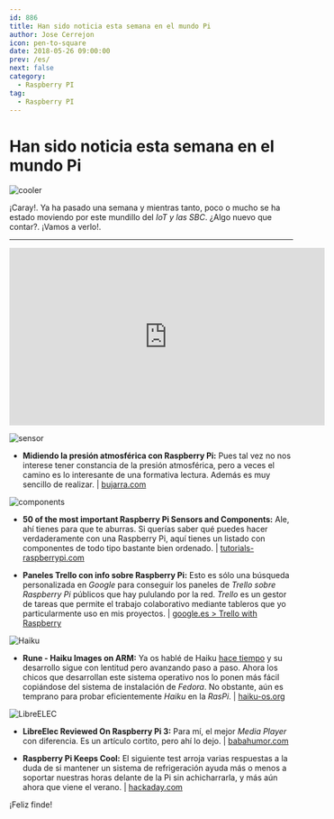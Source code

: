 ```yaml
---
id: 886
title: Han sido noticia esta semana en el mundo Pi
author: Jose Cerrejon
icon: pen-to-square
date: 2018-05-26 09:00:00
prev: /es/
next: false
category:
  - Raspberry PI
tag:
  - Raspberry PI
---
```


# Han sido noticia esta semana en el mundo Pi

![cooler](/images/2018/05/cooler.png)

¡Caray!. Ya ha pasado una semana y mientras tanto, poco o mucho se ha estado moviendo por este mundillo del *IoT y las SBC*. ¿Algo nuevo que contar?. ¡Vamos a verlo!. 

- - -
<iframe width="560" height="315" src="https://www.youtube.com/embed/lHwvoFLbAkM?rel=0" frameborder="0" allow="autoplay; encrypted-media" allowfullscreen></iframe>

![sensor](/images/2018/05/sensor.png)

* **Midiendo la presión atmosférica con Raspberry Pi:** Pues tal vez no nos interese tener constancia de la presión atmosférica, pero a veces el camino es lo interesante de una formativa lectura. Además es muy sencillo de realizar. | [bujarra.com](http://www.bujarra.com/midiendo-la-presion-atmosferica-con-raspberry-pi/)

![components](/images/2018/05/components.png)

* **50 of the most important Raspberry Pi Sensors and Components:** Ale, ahí tienes para que te aburras. Si querías saber qué puedes hacer verdaderamente con una Raspberry Pi, aquí tienes un listado con componentes de todo tipo bastante bien ordenado. | [tutorials-raspberrypi.com](https://tutorials-raspberrypi.com/raspberry-pi-sensors-overview-50-important-components/)

* **Paneles Trello con info sobre Raspberry Pi:** Esto es sólo una búsqueda personalizada en *Google* para conseguir los paneles de *Trello sobre Raspberry Pi* públicos que hay pululando por la red. *Trello* es un gestor de tareas que permite el trabajo colaborativo mediante tableros que yo particularmente uso en mis proyectos.  | [google.es > Trello with Raspberry](https://www.google.es/search?ei=hfoIW_2qH4fvUq78veAJ&q=inurl%3Ahttps%3A%2F%2Ftrello.com+AND+intext%3Araspberry&oq=inurl%3Ahttps%3A%2F%2Ftrello.com+AND+intext%3Araspberry&gs_l=psy-ab.3...11640.13914.0.14092.14.14.0.0.0.0.124.1134.11j3.14.0....0...1c.1.64.psy-ab..0.0.0....0.5QHLNFwlFgM)

![Haiku](/images/2017/05/apps-prefs.png)

* **Rune - Haiku Images on ARM:** Ya os hablé de Haiku [hace tiempo](/post.php?id=797) y su desarrollo sigue con lentitud pero avanzando paso a paso. Ahora los chicos que desarrollan este sistema operativo nos lo ponen más fácil copiándose del sistema de instalación de *Fedora*. No obstante, aún es temprano para probar eficientemente *Haiku* en la *RasPi*. | [haiku-os.org](https://www.haiku-os.org/blog/kallisti5/2018-05-19_rune_-_haiku_images_on_arm/)

![LibreELEC](/images/2017/05/libreelec.png)

* **LibreElec Reviewed On Raspberry Pi 3:** Para mí, el mejor *Media Player* con diferencia. Es un artículo cortito, pero ahí lo dejo. | [babahumor.com](https://www.babahumor.com/libreelec-review-raspberry-pi-3/)

* **Raspberry Pi Keeps Cool:** El siguiente test arroja varias respuestas a la duda de si mantener un sistema de refrigeración ayuda más o menos a soportar nuestras horas delante de la Pi sin achicharrarla, y más aún ahora que viene el verano. | [hackaday.com](https://hackaday.com/2018/05/22/raspberry-pi-keeps-cool/)







¡Feliz finde!
